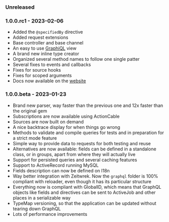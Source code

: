 ### Unreleased

### 1.0.0.rc1 - 2023-02-06

* Added the `@specifiedBy` directive
* Added request extensions
* Base controller and base channel
* An easy to use [GraphiQL](https://github.com/graphql/graphiql) view
* A brand new inline type creator
* Organized several method names to follow one single patter
* Several fixes to events and callbacks
* Fixes for source hooks
* Fixes for scoped arguments
* Docs now available on the [website](https://rails-graphql.dev/)

### 1.0.0.beta - 2023-01-23

* Brand new parser, way faster than the previous one and 12x faster than the original gem
* Subscriptions are now available using ActionCable
* Sources are now built on demand
* A nice backtrace display for when things go wrong
* Methods to validate and compile queries for tests and in preparation for a strict mode feature
* Simple way to provide data to requests for both testing and reuse
* Alternatives are now available: fields can be defined in a standalone class, or in groups, apart from where they will actually live
* Support for persisted queries and several caching features
* Support to ActiveRecord running MySQL
* Fields description can now be defined on I18n
* Way better integration with Zeitwrek. Now the `graphql` folder is 100% compliant with reloader, even though it has its particular structure
* Everything now is compliant with GlobalID, which means that GraphQL objects like fields and directives can be sent to ActiveJob and other places in a serializable way
* TypeMap versioning, so that the application can be updated without tearing down GraphQL
* Lots of performance improvements
